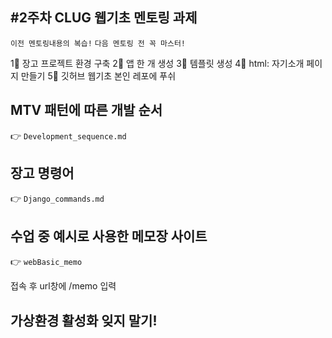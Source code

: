 #2주차 CLUG 웹기초 멘토링 과제
---
`이전 멘토링내용의 복습!`
`다음 멘토링 전 꼭 마스터!`

1⃣ 장고 프로젝트 환경 구축
2⃣ 앱 한 개 생성
3⃣ 템플릿 생성 
4⃣ html: 자기소개 페이지 만들기
5⃣ 깃허브 웹기초 본인 레포에 푸쉬

## MTV 패턴에 따른 개발 순서
👉 `Development_sequence.md`

## 장고 명령어
👉 `Django_commands.md`

## 수업 중 예시로 사용한 메모장 사이트
👉 `webBasic_memo`

접속 후 url창에 /memo 입력

## 가상환경 활성화 잊지 말기!